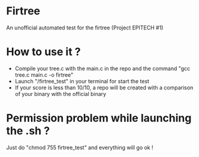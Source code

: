 # Firtree
An unofficial automated test for the firtree (Project EPITECH #1)



# How to use it ?

- Compile your tree.c with the main.c in the repo and the command "gcc tree.c main.c -o firtree"
- Launch "/firtree_test" in your terminal for start the test
- If your score is less than 10/10, a repo will be created with a comparison of your binary with the official binary

# Permission problem while launching the .sh ?
Just do "chmod 755 firtree_test" and everything will go ok !